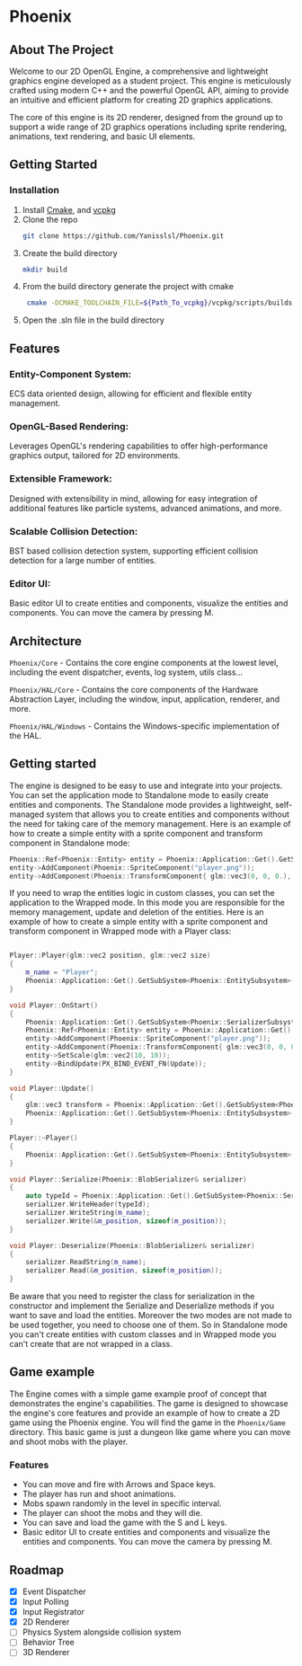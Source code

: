 # Phoenix
<!-- ABOUT THE PROJECT -->
## About The Project
Welcome to our 2D OpenGL Engine, a comprehensive and lightweight graphics engine developed as a student project. This engine is meticulously crafted using modern C++ and the powerful OpenGL API, aiming to provide an intuitive and efficient platform for creating 2D graphics applications.

The core of this engine is its 2D renderer, designed from the ground up to support a wide range of 2D graphics operations including sprite rendering, animations, text rendering, and basic UI elements.

<!-- GETTING STARTED -->
## Getting Started

### Installation

1. Install [Cmake](https://cmake.org/download/), and [vcpkg](https://vcpkg.io/en/getting-started)
2. Clone the repo
   ```sh
   git clone https://github.com/Yanisslsl/Phoenix.git
   ```
3. Create the build directory
      ```sh
      mkdir build
      ```
4. From the build directory generate the project with cmake
    ```sh
     cmake -DCMAKE_TOOLCHAIN_FILE=${Path_To_vcpkg}/vcpkg/scripts/buildsystems/vcpkg.cmake ..
     ```
5. Open the .sln file in the build directory

## Features

### Entity-Component System:
ECS data oriented design, allowing for efficient and flexible entity management.
### OpenGL-Based Rendering: 
Leverages OpenGL's rendering capabilities to offer high-performance graphics output, tailored for 2D environments.
### Extensible Framework: 
Designed with extensibility in mind, allowing for easy integration of additional features like particle systems, advanced animations, and more.
### Scalable Collision Detection:
BST based collision detection system, supporting efficient collision detection for a large number of entities.
### Editor UI:
Basic editor UI to create entities and components, visualize the entities and components. You can move the camera by pressing M.
## Architecture

`Phoenix/Core` - Contains the core engine components at the lowest level, including the event dispatcher, events, log system, utils class...

`Phoenix/HAL/Core` - Contains the core components of the Hardware Abstraction Layer, including the window, input, application, renderer, and more.

`Phoenix/HAL/Windows` - Contains the Windows-specific implementation of the HAL.


## Getting started

The engine is designed to be easy to use and integrate into your projects. You can set the application mode to Standalone mode to easily create entities and components.
The Standalone mode provides a lightweight, self-managed system that allows you to create entities and components without the need for taking care of the memory management.
Here is an example of how to create a simple entity with a sprite component and transform component in Standalone mode:

```cpp
Phoenix::Ref<Phoenix::Entity> entity = Phoenix::Application::Get().GetSubSystem<Phoenix::EntitySubsystem>()->CreateEntity("Player", false);
entity->AddComponent(Phoenix::SpriteComponent("player.png"));
entity->AddComponent(Phoenix::TransformComponent{ glm::vec3(0, 0, 0.), 180, glm::vec2(1, 1) });
```

If you need to wrap the entities logic in custom classes, you can set the application to the Wrapped mode. In this mode you are responsible for the memory management, update and deletion of the entities.
Here is an example of how to create a simple entity with a sprite component and transform component in Wrapped mode with a Player class:

```cpp

Player::Player(glm::vec2 position, glm::vec2 size)
{
    m_name = "Player";
    Phoenix::Application::Get().GetSubSystem<Phoenix::EntitySubsystem>()->BindOnStart(PX_BIND_EVENT_FN(OnStart));
}

void Player::OnStart()
{
    Phoenix::Application::Get().GetSubSystem<Phoenix::SerializerSubsystem>()->RegisterEntityForSerialization(m_name, this);
    Phoenix::Ref<Phoenix::Entity> entity = Phoenix::Application::Get().GetSubSystem<Phoenix::EntitySubsystem>()->CreateEntity(m_name, false);
    entity->AddComponent(Phoenix::SpriteComponent("player.png"));
    entity->AddComponent(Phoenix::TransformComponent{ glm::vec3(0, 0, 0.), 180, glm::vec2(1, 1) });
    entity->SetScale(glm::vec2(10, 10));
    entity->BindUpdate(PX_BIND_EVENT_FN(Update));
}

void Player::Update()
{
    glm::vec3 transform = Phoenix::Application::Get().GetSubSystem<Phoenix::EntitySubsystem>()->GetEntityByName(m_name)->GetTransformPosition();
    Phoenix::Application::Get().GetSubSystem<Phoenix::EntitySubsystem>()->GetEntityByName(m_name)->SetTransformPosition(glm::vec3(transform.x + 0.01, transform.y, transform.z));
}

Player::~Player()
{
    Phoenix::Application::Get().GetSubSystem<Phoenix::EntitySubsystem>()->GetEntityByName(m_name)->Destroy();
}

void Player::Serialize(Phoenix::BlobSerializer& serializer)
{
    auto typeId = Phoenix::Application::Get().GetSubSystem<Phoenix::SerializerSubsystem>()->GetSerializableType(m_name);
    serializer.WriteHeader(typeId);
    serializer.WriteString(m_name);
    serializer.Write(&m_position, sizeof(m_position));
}

void Player::Deserialize(Phoenix::BlobSerializer& serializer)
{
    serializer.ReadString(m_name);
    serializer.Read(&m_position, sizeof(m_position));
}

```
Be aware that you need to register the class for serialization in the constructor and implement the Serialize and Deserialize methods if you want to save and load the entities.
Moreover the two modes are not made to be used together, you need to choose one of them. So in Standalone mode you can't create entities with custom classes and in Wrapped mode you can't create that are not wrapped in a class.

## Game example

The Engine comes with a simple game example proof of concept that demonstrates the engine's capabilities. The game is designed to showcase the engine's core features and provide an example of how to create a 2D game using the Phoenix engine.
You will find the game in the `Phoenix/Game` directory.
This basic game is just a dungeon like game where you can move and shoot mobs with the player.

### Features

* You can move and fire with Arrows and Space keys.
* The player has run and shoot animations.
* Mobs spawn randomly in the level in specific interval.
* The player can shoot the mobs and they will die.
* You can save and load the game with the S and L keys.
* Basic editor UI to create entities and components and visualize the entities and components. You can move the camera by pressing M.


<!-- ROADMAP -->
## Roadmap

- [x] Event Dispatcher
- [x] Input Polling
- [x] Input Registrator
- [x] 2D Renderer
- [ ] Physics System alongside collision system
- [ ] Behavior Tree
- [ ] 3D Renderer